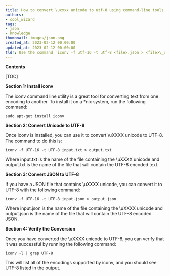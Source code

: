 ```yaml
---
title: How to convert \uxxxx unicode to utf-8 using command-line tools on a *nix system?
authors:
- cool_wizard
tags:
- json
- knowledge
thumbnail: images/json.png
created_at: 2023-02-12 00:00:00
updated_at: 2023-02-12 00:00:00
tldr: Use the command `iconv -f utf-16 -t utf-8 <file>.json > <file>\_utf8.json` to convert \uXXXX unicode to UTF-8 in a JSON file in *nix.
---
```


**Contents**

[TOC]

**Section 1: Install iconv**

The iconv command line utility is a great tool for converting text from one encoding to another. To install it on a *nix system, run the following command:

`sudo apt-get install iconv`

**Section 2: Convert Unicode to UTF-8**

Once iconv is installed, you can use it to convert \uXXXX unicode to UTF-8. The command to do this is:

`iconv -f UTF-16 -t UTF-8 input.txt > output.txt`

Where input.txt is the name of the file containing the \uXXXX unicode and output.txt is the name of the file that will contain the UTF-8 encoded text.

**Section 3: Convert JSON to UTF-8**

If you have a JSON file that contains \uXXXX unicode, you can convert it to UTF-8 with the following command:

`iconv -f UTF-16 -t UTF-8 input.json > output.json`

Where input.json is the name of the file containing the \uXXXX unicode and output.json is the name of the file that will contain the UTF-8 encoded JSON.

**Section 4: Verify the Conversion**

Once you have converted the \uXXXX unicode to UTF-8, you can verify that it was successful by running the following command:

`iconv -l | grep UTF-8`

This will list all of the encodings supported by iconv, and you should see UTF-8 listed in the output.
